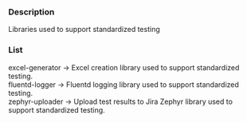 ### Description
Libraries used to support standardized testing

### List
excel-generator -> Excel creation library used to support standardized testing.  
fluentd-logger -> Fluentd logging library used to support standardized testing.  
zephyr-uploader -> Upload test results to Jira Zephyr library used to support standardized testing.
